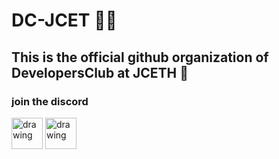 # DC-JCET 🐱‍🏍

## This is the official github organization of DevelopersClub at JCETH 🏫
### join the discord

[<img src="https://w7.pngwing.com/pngs/705/535/png-transparent-computer-icons-discord-logo-discord-icon-rectangle-logo-smiley-thumbnail.png" alt="drawing" width="50"/>](https://discord.gg/tV5Z4GF5) [<img src="https://w7.pngwing.com/pngs/705/535/png-transparent-computer-icons-discord-logo-discord-icon-rectangle-logo-smiley-thumbnail.png" alt="drawing" width="50"/>](https://discord.gg/tV5Z4GF5) 


